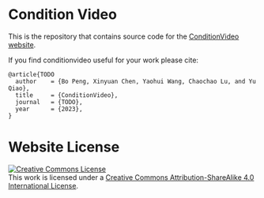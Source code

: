 # Condition Video

This is the repository that contains source code for the [ConditionVideo website](https://pengbo807.github.io/conditionvideo-website/).

If you find conditionvideo useful for your work please cite:
```
@article{TODO
  author    = {Bo Peng, Xinyuan Chen, Yaohui Wang, Chaochao Lu, and Yu Qiao},
  title     = {ConditionVideo},
  journal   = {TODO},
  year      = {2023},
}
```

# Website License
<a rel="license" href="http://creativecommons.org/licenses/by-sa/4.0/"><img alt="Creative Commons License" style="border-width:0" src="https://i.creativecommons.org/l/by-sa/4.0/88x31.png" /></a><br />This work is licensed under a <a rel="license" href="http://creativecommons.org/licenses/by-sa/4.0/">Creative Commons Attribution-ShareAlike 4.0 International License</a>.
